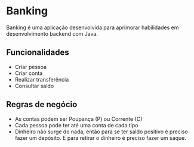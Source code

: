 # Banking

Banking é uma aplicação desenvolvida para aprimorar habilidades em desenvolvimento 
backend com Java.

## Funcionalidades

* Criar pessoa
* Criar conta
* Realizar transferência
* Consultar saldo

## Regras de negócio

* As contas podem ser Poupança (P) ou Corrente (C)
* Cada pessoa pode ter até uma conta de cada tipo
* Dinheiro não surge do nada, então para se ter saldo
positivo é preciso fazer um depósito. E para retirar o
dinheiro é preciso fazer um saque.